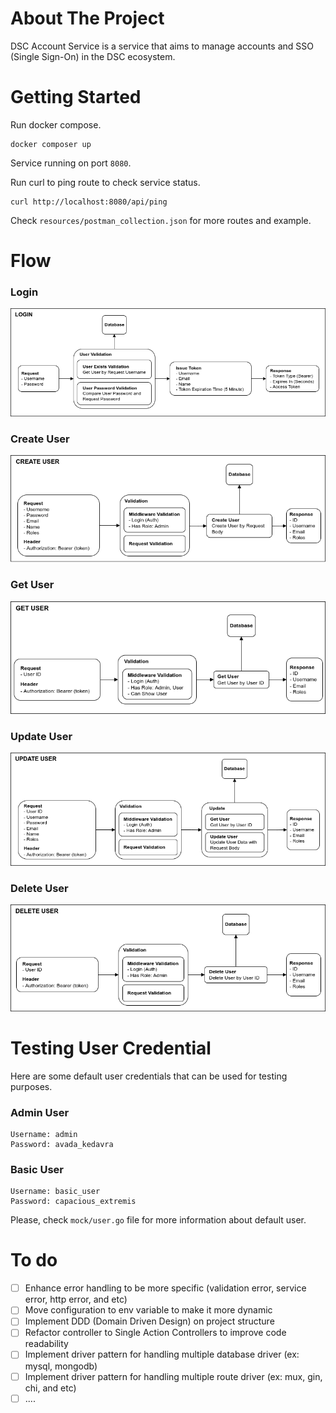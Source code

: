 # About The Project

DSC Account Service is a service that aims to manage accounts and SSO (Single Sign-On) in the DSC ecosystem.

# Getting Started

Run docker compose.

```
docker composer up
```

Service running on port `8080`.

Run curl to ping route to check service status.

```
curl http://localhost:8080/api/ping
```

Check `resources/postman_collection.json` for more routes and example.

# Flow

### Login

![Login](./resources/flow/DSC%20Account%20Service-Login.drawio.png)

### Create User

![Create User](./resources/flow/DSC%20Account%20Service-Create%20User.drawio.png)

### Get User

![Get User](./resources/flow/DSC%20Account%20Service-Get%20User.drawio.png)

### Update User

![Get User](./resources/flow/DSC%20Account%20Service-Update%20User.drawio.png)

### Delete User

![Get User](./resources/flow/DSC%20Account%20Service-Delete%20User.drawio.png)

# Testing User Credential

Here are some default user credentials that can be used for testing purposes.

### Admin User

```
Username: admin
Password: avada_kedavra
```

### Basic User

```
Username: basic_user
Password: capacious_extremis
```

Please, check `mock/user.go` file for more information about default user.

# To do

- [ ] Enhance error handling to be more specific (validation error, service error, http error, and etc)
- [ ] Move configuration to env variable to make it more dynamic
- [ ] Implement DDD (Domain Driven Design) on project structure
- [ ] Refactor controller to Single Action Controllers to improve code readability
- [ ] Implement driver pattern for handling multiple database driver (ex: mysql, mongodb)
- [ ] Implement driver pattern for handling multiple route driver (ex: mux, gin, chi, and etc)
- [ ] ....